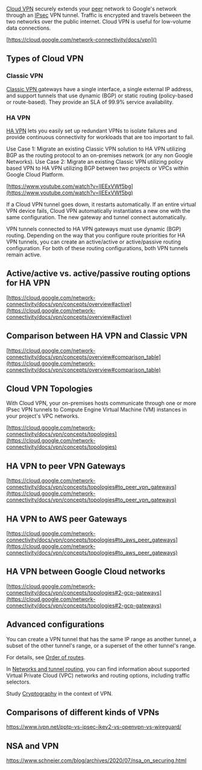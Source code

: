 

[Cloud VPN](https://cloud.google.com/network-connectivity/docs/vpn) securely extends your [peer](https://cloud.google.com/network-connectivity/docs/vpn/concepts/key-terms#peer-definition) network to Google's network through an [IPsec](https://en.wikipedia.org/wiki/IPsec) VPN tunnel. Traffic is encrypted and travels between the two networks over the public internet. Cloud VPN is useful for low-volume data connections.

[https://cloud.google.com/network-connectivity/docs/vpn]()



## Types of Cloud VPN


### Classic VPN

[ Classic VPN ](https://cloud.google.com/network-connectivity/docs/vpn/concepts/overview#classic-vpn)gateways have a single interface, a single external IP address, and support tunnels that use dynamic (BGP) or static routing (policy-based or route-based). They provide an SLA of 99.9% service availability.


### HA VPN

[HA VPN](https://cloud.google.com/network-connectivity/docs/vpn/concepts/overview#ha-vpn) lets you easily set up redundant VPNs to isolate failures and provide continuous connectivity for workloads that are too important to fail. 

Use Case 1: Migrate an existing Classic VPN solution to HA VPN utilizing BGP as the routing protocol to an on-premises network (or any non Google Networks). Use Case 2: Migrate an existing Classic VPN utilizing policy based VPN to HA VPN utilizing BGP between two projects or VPCs within Google Cloud Platform.

[https://www.youtube.com/watch?v=lIEExVWf5bg](https://www.youtube.com/watch?v=lIEExVWf5bg)

If a Cloud VPN tunnel goes down, it restarts automatically. If an entire virtual VPN device fails, Cloud VPN automatically instantiates a new one with the same configuration. The new gateway and tunnel connect automatically.

VPN tunnels connected to HA VPN gateways must use dynamic (BGP) routing. Depending on the way that you configure route priorities for HA VPN tunnels, you can create an active/active or active/passive routing configuration. For both of these routing configurations, both VPN tunnels remain active.


## Active/active vs. active/passive routing options for HA VPN

[https://cloud.google.com/network-connectivity/docs/vpn/concepts/overview#active](https://cloud.google.com/network-connectivity/docs/vpn/concepts/overview#active)


## Comparison between HA VPN and Classic VPN

[https://cloud.google.com/network-connectivity/docs/vpn/concepts/overview#comparison_table](https://cloud.google.com/network-connectivity/docs/vpn/concepts/overview#comparison_table)


## Cloud VPN Topologies

With Cloud VPN, your on-premises hosts communicate through one or more IPsec VPN tunnels to Compute Engine Virtual Machine (VM) instances in your project's VPC networks.

[https://cloud.google.com/network-connectivity/docs/vpn/concepts/topologies](https://cloud.google.com/network-connectivity/docs/vpn/concepts/topologies)


## HA VPN to peer VPN Gateways

[https://cloud.google.com/network-connectivity/docs/vpn/concepts/topologies#to_peer_vpn_gateways](https://cloud.google.com/network-connectivity/docs/vpn/concepts/topologies#to_peer_vpn_gateways)


## HA VPN to AWS peer Gateways

[https://cloud.google.com/network-connectivity/docs/vpn/concepts/topologies#to_aws_peer_gateways](https://cloud.google.com/network-connectivity/docs/vpn/concepts/topologies#to_aws_peer_gateways)


## HA VPN between Google Cloud networks

[https://cloud.google.com/network-connectivity/docs/vpn/concepts/topologies#2-gcp-gateways](https://cloud.google.com/network-connectivity/docs/vpn/concepts/topologies#2-gcp-gateways)

## Advanced configurations

You can create a VPN tunnel that has the same IP range as another tunnel, a subset of the other tunnel's range, or a superset of the other tunnel's range.

For details, see [Order of routes](https://cloud.google.com/network-connectivity/docs/vpn/concepts/order-of-routes).




In [Networks and tunnel routing](https://cloud.google.com/network-connectivity/docs/vpn/concepts/choosing-networks-routing), you can find information about supported Virtual Private Cloud (VPC) networks and routing options, including traffic selectors.


Study [Cryptography](Cryptography) in the context of VPN.


## Comparisons of different kinds of VPNs


https://www.ivpn.net/pptp-vs-ipsec-ikev2-vs-openvpn-vs-wireguard/

## NSA and VPN

https://www.schneier.com/blog/archives/2020/07/nsa_on_securing.html
